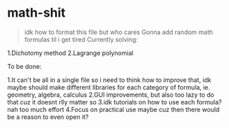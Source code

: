 # math-shit
>idk how to format this file but who cares
Gonna add random math formulas til i get tired
Currently solving:

1.Dichotomy method 
2.Lagrange polynomial

To be done:

1.It can't be all in a single file so i need to think how to improve that, idk maybe should make different libraries for each category of formula, 
ie. geometry, algebra, calculus
2.GUI improvements, but also too lazy to do that cuz it doesnt rlly matter so
3.idk tutorials on how to use each formula? nah too much effort
4.Focus on practical use maybe cuz then there would be a reason to even open it?
